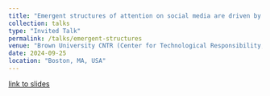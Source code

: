 ```yaml
---
title: "Emergent structures of attention on social media are driven by amplification and triad transitivity"
collection: talks
type: "Invited Talk"
permalink: /talks/emergent-structures
venue: "Brown University CNTR (Center for Technological Responsibility, Reimagination, and Redesign) Reading Group"
date: 2024-09-25
location: "Boston, MA, USA"
---
```

[link to slides](http://asmithh.github.io/files/cntr_05082025.pdf)
